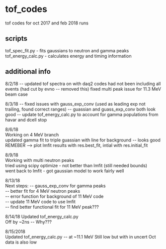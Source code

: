 # tof_codes
tof codes for oct 2017 and feb 2018 runs

## scripts
tof_spec_fit.py - fits gaussians to neutron and gamma peaks   
tof_energy_calc.py - calculates energy and timing information

## additional info
8/2/18 -- updated tof spectra on with daq2 codes
          had not been including all events (had cut by evno -- removed this)
          fixed multi peak issue for 11.3 MeV beam case

8/3/18 -- fixed issues with gauss_exp_conv (used as leading exp not trailing, found correct ranges)
       -- guassian and guass_exp_conv both look good
       -- update tof_energy_calc.py to account for gamma populations from havar and dcell stop

8/6/18  
Working on 4 MeV branch   
updated gamma fit to triple guassian with line for background -- looks good   
REMEBER --> plot lmfit results with res.best_fit, intial with res.initial_fit    

8/9/18  
Working with multi neutron peaks    
tried using scipy optimize - not better than lmfit (still needed bounds)  
went back to lmfit - got gaussian model to work fairly well  

8/13/18  
Next steps:
-- gauss_exp_conv for gamma peaks  
-- better fit for 4 MeV neutron peaks  
-- error function for background of 11 MeV code  
-- update 11 MeV code to use lmfit  
-- find better functional fit for 11 MeV peak???    

8/14/18
Updated tof_energy_calc.py  
Off by ~2ns -- Why???  

8/15/2018  
Updated tof_energy_calc.py -- at ~11.1 MeV
Still low but with in uncert
Oct data is also low
   
